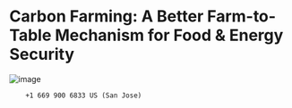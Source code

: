 # Carbon Farming: A Better Farm-to-Table Mechanism for Food & Energy Security
![image](https://user-images.githubusercontent.com/78511177/171748204-f95510ec-fe34-4cd7-bf20-9ce432bc7d79.png)

        +1 669 900 6833 US (San Jose)
